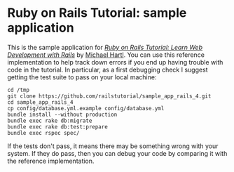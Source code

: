 # Ruby on Rails Tutorial: sample application

This is the sample application for
[*Ruby on Rails Tutorial: Learn Web Development with Rails*](http://railstutorial.org/)
by [Michael Hartl](http://michaelhartl.com/). You can use this reference implementation to help track down errors if you end up having trouble with code in the tutorial. In particular, as a first debugging check I suggest getting the test suite to pass on your local machine:

    cd /tmp
    git clone https://github.com/railstutorial/sample_app_rails_4.git
    cd sample_app_rails_4
    cp config/database.yml.example config/database.yml
    bundle install --without production
    bundle exec rake db:migrate
    bundle exec rake db:test:prepare
    bundle exec rspec spec/

If the tests don't pass, it means there may be something wrong with your system. If they do pass, then you can debug your code by comparing it with the reference implementation. 



